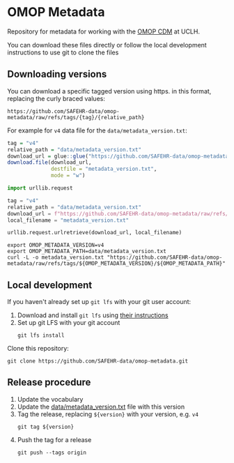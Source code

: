 # OMOP Metadata

Repository for metadata for working with the [OMOP CDM](https://ohdsi.github.io/CommonDataModel/) at UCLH.

You can download these files directly or follow the local development instructions to use git to clone the files

## Downloading versions

You can download a specific tagged version using https.
in this format, replacing the curly braced values:

`https://github.com/SAFEHR-data/omop-metadata/raw/refs/tags/{tag}/{relative_path}`

For example for `v4` data file for the `data/metadata_version.txt`:

```r
tag = "v4"
relative_path = "data/metadata_version.txt"
download_url = glue::glue("https://github.com/SAFEHR-data/omop-metadata/raw/refs/tags/{tag}/{relative_path}")
download.file(download_url,
              destfile = "metadata_version.txt",
              mode = "w")
```

```python
import urllib.request

tag = "v4"
relative_path = "data/metadata_version.txt"
download_url = f"https://github.com/SAFEHR-data/omop-metadata/raw/refs/tags/{tag}/{relative_path}"
local_filename = "metadata_version.txt"

urllib.request.urlretrieve(download_url, local_filename)
```

```shell
export OMOP_METADATA_VERSION=v4
export OMOP_METADATA_PATH=data/metadata_version.txt
curl -L -o metadata_version.txt "https://github.com/SAFEHR-data/omop-metadata/raw/refs/tags/${OMOP_METADATA_VERSION}/${OMOP_METADATA_PATH}"
```

## Local development

If you haven't already set up `git lfs` with your git user account:

1. Download and install `git lfs` using [their instructions](https://git-lfs.com/)
2. Set up git LFS with your git account
    ```shell
    git lfs install
    ```

Clone this repository:

```shell
git clone https://github.com/SAFEHR-data/omop-metadata.git
```

## Release procedure

1. Update the vocabulary
2. Update the [data/metadata_version.txt](data/metadata_version.txt) file with this version
3. Tag the release, replacing `${version}` with your version, e.g. `v4`
    ```shell
    git tag ${version}
    ```
4. Push the tag for a release
    ```shell
    git push --tags origin
    ```

